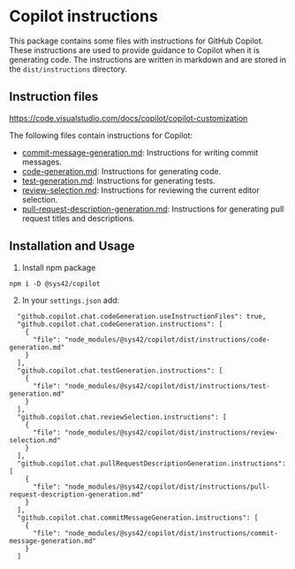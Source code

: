 # Copilot instructions

This package contains some files with instructions for GitHub Copilot. These instructions are used to provide guidance to Copilot when it is generating code. The instructions are written in markdown and are stored in the `dist/instructions` directory.

## Instruction files

https://code.visualstudio.com/docs/copilot/copilot-customization

The following files contain instructions for Copilot:

- [commit-message-generation.md](./instructions/commit-message-generation.md): Instructions for writing commit messages.
- [code-generation.md](./instructions/code-generation.md): Instructions for generating code.
- [test-generation.md](./instructions/test-generation.md): Instructions for generating tests.
- [review-selection.md](./instructions/review-selection.md): Instructions for reviewing the current editor selection.
- [pull-request-description-generation.md](./instructions/pull-request-description-generation.md): Instructions for generating pull request titles and descriptions.

## Installation and Usage

1. Install npm package
```shell
npm i -D @sys42/copilot
```

2. In your `settings.json` add:

```
  "github.copilot.chat.codeGeneration.useInstructionFiles": true,
  "github.copilot.chat.codeGeneration.instructions": [
    {
      "file": "node_modules/@sys42/copilot/dist/instructions/code-generation.md"
    }
  ],
  "github.copilot.chat.testGeneration.instructions": [
    {
      "file": "node_modules/@sys42/copilot/dist/instructions/test-generation.md"
    }
  ],
  "github.copilot.chat.reviewSelection.instructions": [
    {
      "file": "node_modules/@sys42/copilot/dist/instructions/review-selection.md"
    }
  ],
  "github.copilot.chat.pullRequestDescriptionGeneration.instructions": [
    {
      "file": "node_modules/@sys42/copilot/dist/instructions/pull-request-description-generation.md"
    }
  ],
  "github.copilot.chat.commitMessageGeneration.instructions": [
    {
      "file": "node_modules/@sys42/copilot/dist/instructions/commit-message-generation.md"
    }
  ]
```
